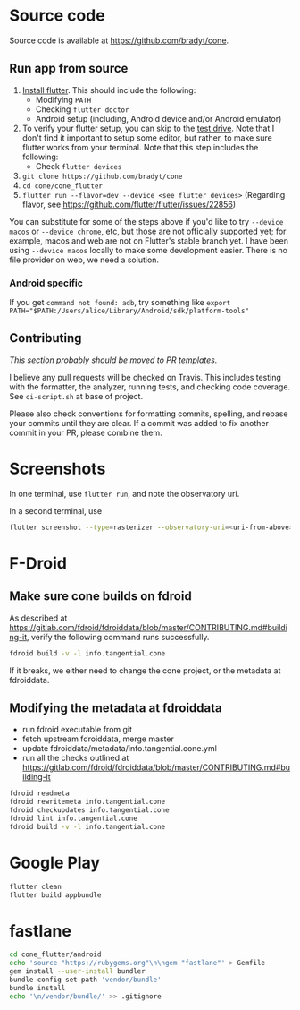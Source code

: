 # Source code

Source code is available at <https://github.com/bradyt/cone>.

## Run app from source

1. [Install flutter](https://flutter.dev/docs/get-started/install). This should include the following:
    - Modifying `PATH`
    - Checking `flutter doctor`
    - Android setup (including, Android device and/or Android emulator)
2. To verify your flutter setup, you can skip to the [test
   drive](https://flutter.dev/docs/get-started/test-drive?tab=terminal).
   Note that I don't find it important to setup some editor, but
   rather, to make sure flutter works from your terminal. Note that
   this step includes the following:
     - Check `flutter devices`
3. `git clone https://github.com/bradyt/cone`
4. `cd cone/cone_flutter`
5. `flutter run --flavor=dev --device <see flutter devices>`
   (Regarding flavor, see
   <https://github.com/flutter/flutter/issues/22856>)

You can substitute for some of the steps above if you'd like to try
`--device macos` or `--device chrome`, etc, but those are not
officially supported yet; for example, macos and web are not on
Flutter's stable branch yet. I have been using `--device macos`
locally to make some development easier. There is no file provider on
web, we need a solution.

### Android specific

If you get `command not found: adb`, try something like `export PATH="$PATH:/Users/alice/Library/Android/sdk/platform-tools"`

## Contributing

_This section probably should be moved to PR templates._

I believe any pull requests will be checked on Travis. This includes
testing with the formatter, the analyzer, running tests, and checking
code coverage. See `ci-script.sh` at base of project.

Please also check conventions for formatting commits, spelling, and
rebase your commits until they are clear. If a commit was added to fix
another commit in your PR, please combine them.

# Screenshots

In one terminal, use `flutter run`, and note the observatory uri.

In a second terminal, use

```sh
flutter screenshot --type=rasterizer --observatory-uri=<uri-from-above>
```

# F-Droid

## Make sure cone builds on fdroid

As described at <https://gitlab.com/fdroid/fdroiddata/blob/master/CONTRIBUTING.md#building-it>, verify the following command runs successfully.

```sh
fdroid build -v -l info.tangential.cone
```

If it breaks, we either need to change the cone project, or the metadata at fdroiddata.

## Modifying the metadata at fdroiddata

- run fdroid executable from git
- fetch upstream fdroiddata, merge master
- update fdroiddata/metadata/info.tangential.cone.yml
- run all the checks outlined at <https://gitlab.com/fdroid/fdroiddata/blob/master/CONTRIBUTING.md#building-it>

```sh
fdroid readmeta
fdroid rewritemeta info.tangential.cone
fdroid checkupdates info.tangential.cone
fdroid lint info.tangential.cone
fdroid build -v -l info.tangential.cone
```

# Google Play

```sh
flutter clean
flutter build appbundle
```

# fastlane

```sh
cd cone_flutter/android
echo 'source "https://rubygems.org"\n\ngem "fastlane"' > Gemfile
gem install --user-install bundler
bundle config set path 'vendor/bundle'
bundle install
echo '\n/vendor/bundle/' >> .gitignore
```
